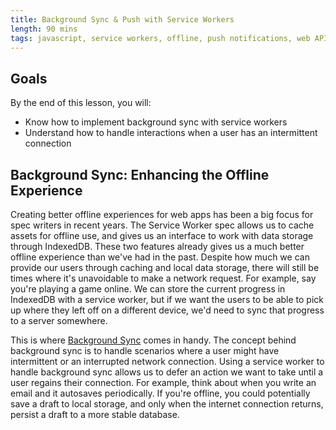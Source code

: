 ```yaml
---
title: Background Sync & Push with Service Workers
length: 90 mins
tags: javascript, service workers, offline, push notifications, web APIs, sync
---
```


## Goals

By the end of this lesson, you will:

* Know how to implement background sync with service workers
* Understand how to handle interactions when a user has an intermittent connection

## Background Sync: Enhancing the Offline Experience
Creating better offline experiences for web apps has been a big focus for spec writers in recent years. The Service Worker spec allows us to cache assets for offline use, and gives us an interface to work with data storage through IndexedDB. These two features already gives us a much better offline experience than we've had in the past. Despite how much we can provide our users through caching and local data storage, there will still be times where it's unavoidable to make a network request. For example, say you're playing a game online. We can store the current progress in IndexedDB with a service worker, but if we want the users to be able to pick up where they left off on a different device, we'd need to sync that progress to a server somewhere.

This is where [Background Sync]() comes in handy. The concept behind background sync is to handle scenarios where a user might have intermittent or an interrupted network connection. Using a service worker to handle background sync allows us to defer an action we want to take until a user regains their connection. For example, think about when you write an email and it autosaves periodically. If you're offline, you could potentially save a draft to local storage, and only when the internet connection returns, persist a draft to a more stable database.